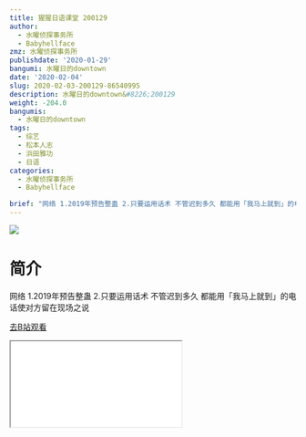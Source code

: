 ```yaml
---
title: 猩猩日语课堂 200129
author:
  - 水曜侦探事务所
  - Babyhellface
zmz: 水曜侦探事务所
publishdate: '2020-01-29'
bangumi: 水曜日的downtown
date: '2020-02-04'
slug: 2020-02-03-200129-86540995
description: 水曜日的downtown&#8226;200129
weight: -204.0
bangumis:
  - 水曜日的downtown
tags:
  - 综艺
  - 松本人志
  - 浜田雅功
  - 日语
categories:
  - 水曜侦探事务所
  - Babyhellface

brief: "网络 1.2019年预告整蛊 2.只要运用话术 不管迟到多久 都能用「我马上就到」的电话使对方留在现场之说"
---
```

![](https://raw.githubusercontent.com/tcgriffith/owaraisite/master/static/tmpimg/394beb6ea1bf443d90a9f1eb25a12852984d605d.jpg.480.jpg)
# 简介  
网络
1.2019年预告整蛊
2.只要运用话术 不管迟到多久 都能用「我马上就到」的电话使对方留在现场之说  

[去B站观看](https://www.bilibili.com/video/av86540995/)
<div class ="resp-container"><iframe class="testiframe" src="//player.bilibili.com/player.html?aid=86540995"", scrolling="no", allowfullscreen="true" > </iframe></div> 

